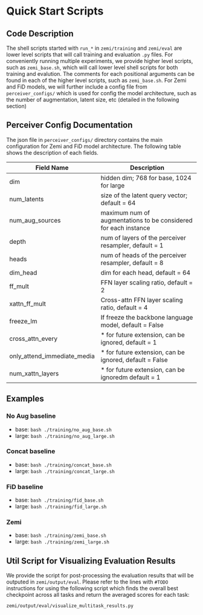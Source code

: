 # Quick Start Scripts

## Code Description
The shell scripts started with `run_*` in `zemi/training` and `zemi/eval` are lower level scripts that will call training and evaluation `.py` files. For conveniently running multiple experiments, we provide higher level scripts, such as `zemi_base.sh`, which will call lower level shell scripts for both training and evalution. The comments for each positional arguments can be found in each of the higher level scripts, such as `zemi_base.sh`. For Zemi and FiD models, we will further include a config file from `perceiver_configs/` which is used for config the model architecture, such as the number of augmentation, latent size, etc (detailed in the following section)

## Perceiver Config Documentation
The json file in `perceiver_configs/` directory contains the main configuration for Zemi and FiD model architecture. The following table shows the description of each fields. 

| Field Name      | Description |
| ----------- | ----------- |
| dim | hidden dim; 768 for base, 1024 for large |
| num_latents | size of the latent query vector; default = 64 |
| num_aug_sources | maximum num of augmentations to be considered for each instance |
| depth | num of layers of the perceiver resampler, default = 1 |
| heads | num of heads of the perceiver resampler, default = 8 |
| dim_head | dim for each head, default = 64 |
| ff_mult | FFN layer scaling ratio, default = 2 |
| xattn_ff_mult | Cross-attn FFN layer scaling ratio, default = 4 |
| freeze_lm | If freeze the backbone language model, default = False |
| cross_attn_every | * for future extension, can be ignored, default = 1 |
| only_attend_immediate_media | * for future extension, can be ignored, default = False |
| num_xattn_layers | * for future extension, can be ignoredm default = 1  |

## Examples

### No Aug baseline 
- base: `bash ./training/no_aug_base.sh`
- large: `bash ./training/no_aug_large.sh`
### Concat baseline
- base: `bash ./training/concat_base.sh`
- large: `bash ./training/concat_large.sh`
### FiD baseline
- base: `bash ./training/fid_base.sh`
- large: `bash ./training/fid_large.sh`
### Zemi
- base: `bash ./training/zemi_base.sh`
- large: `bash ./training/zemi_large.sh`


## Util Script for Visualizing Evaluation Results
We provide the script for post-processing the evaluation results that will be outputed in `zemi/output/eval`. Please refer to the lines with `#TODO` instructions for using the following script which finds the overall best checkpoint across all tasks and return the averaged scores for each task:

`zemi/output/eval/visualize_multitask_results.py`